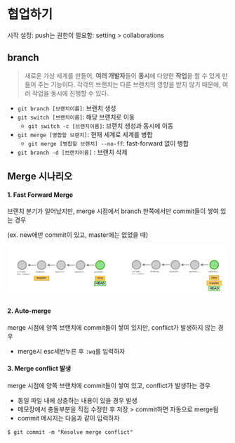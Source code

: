 # 협업하기

시작 설정: push는 권한이 필요함: setting > collaborations





## branch

>새로운 가상 세계를 만들어, **여러 개발자**들이 **동시**에 다양한 **작업**을 할 수 있게 만들어 주는 기능이다. 각각의 브랜치는 다른 브랜치의 영향을 받지 않기 때문에, 여러 작업을 동시에 진행할 수 있다.



- `git branch [브랜치이름]`: 브랜치 생성
- `git switch [브랜치이름]`: 해당 브랜치로 이동
  - `git switch -c [브랜치이름]`: 브랜치 생성과 동시에 이동
- `git merge [병합할 브랜치]`: 현재 세계로 세계를 병합
  - `git merge [병합할 브랜치] --no-ff`: fast-forward 없이 병합
- `git branch -d [브랜치이름]` : 브랜치 삭제





## Merge 시나리오

#### 1. Fast Forward Merge

브랜치 분기가 일어났지만, merge 시점에서 branch 한쪽에서만 commit들이 쌓여 있는 경우

(ex. new에만 commit이 있고, master에는 없었을 때)

![](02_git_branch&merge.assets/0.PNG)



#### 2. Auto-merge

merge 시점에 양쪽 브랜치에 commit들이 쌓여 있지만, conflict가 발생하지 않는 경우

- merge시 esc세번누른 후 `:wq`를 입력하자



#### 3. Merge conflict 발생

merge 시점에 양쪽 브랜치에 commit들이 쌓여 있고, conflict가 발생하는 경우

- 동일 파일 내에 상충하는 내용이 있을 경우 발생
- 메모장에서 충돌부분을 직접 수정한 후 저장  > commit하면 자동으로 merge됨
- commit 메시지는 다음과 같이 입력하자

```shell
$ git commit -m "Resolve merge conflict"
```



